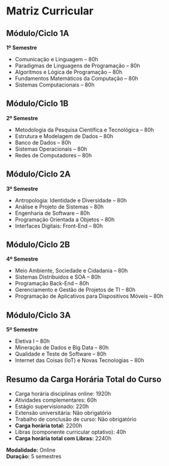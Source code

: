 # Matriz Curricular  

## Módulo/Ciclo 1A  
**1º Semestre**  
- Comunicação e Linguagem – 80h  
- Paradigmas de Linguagens de Programação – 80h  
- Algoritmos e Lógica de Programação – 80h  
- Fundamentos Matemáticos da Computação – 80h  
- Sistemas Computacionais – 80h  

## Módulo/Ciclo 1B  
**2º Semestre**  
- Metodologia da Pesquisa Científica e Tecnológica – 80h  
- Estrutura e Modelagem de Dados – 80h  
- Banco de Dados – 80h  
- Sistemas Operacionais – 80h  
- Redes de Computadores – 80h  

## Módulo/Ciclo 2A  
**3º Semestre**  
- Antropologia: Identidade e Diversidade – 80h  
- Análise e Projeto de Sistemas – 80h  
- Engenharia de Software – 80h  
- Programação Orientada a Objetos – 80h  
- Interfaces Digitais: Front-End – 80h  

## Módulo/Ciclo 2B  
**4º Semestre**  
- Meio Ambiente, Sociedade e Cidadania – 80h  
- Sistemas Distribuídos e SOA – 80h  
- Programação Back-End – 80h  
- Gerenciamento e Gestão de Projetos de TI – 80h  
- Programação de Aplicativos para Dispositivos Móveis – 80h  

## Módulo/Ciclo 3A  
**5º Semestre**  
- Eletiva I – 80h  
- Mineração de Dados e Big Data – 80h  
- Qualidade e Teste de Software – 80h  
- Internet das Coisas (IoT) e Novas Tecnologias – 80h  

## Resumo da Carga Horária Total do Curso  
- Carga horária disciplinas online: 1920h  
- Atividades complementares: 60h  
- Estágio supervisionado: 220h  
- Extensão universitária: Não obrigatório  
- Trabalho de conclusão de curso: Não obrigatório  
- **Carga horária total:** 2200h  
- Libras (componente curricular optativo): 40h  
- **Carga horária total com Libras:** 2240h  

**Modalidade:** Online  
**Duração:** 5 semestres  

